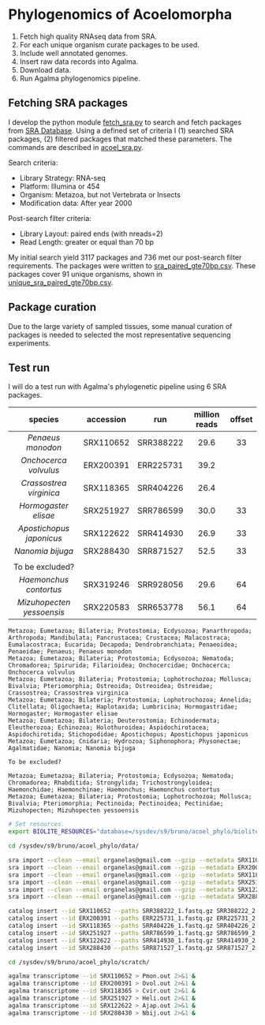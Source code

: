 Phylogenomics of Acoelomorpha
=============================

1. Fetch high quality RNAseq data from SRA.
2. For each unique organism curate packages to be used.
3. Include well annotated genomes.
4. Insert raw data records into Agalma.
5. Download data.
6. Run Agalma phylogenomics pipeline.

Fetching SRA packages
---------------------

I develop the python module [fetch_sra.py](fetch_sra.py) to search and fetch
packages from [SRA Database](http://www.ncbi.nlm.nih.gov/sra/). Using a defined
set of criteria I (1) searched SRA packages, (2) filtered packages that matched
these parameters. The commands are described in [acoel_sra.py](acoel_sra).

Search criteria:

- Library Strategy: RNA-seq
- Platform: Illumina or 454
- Organism: Metazoa, but not Vertebrata or Insects
- Modification data: After year 2000

Post-search filter criteria:

- Library Layout: paired ends (with nreads=2)
- Read Length: greater or equal than 70 bp

My initial search yield 3117 packages and 736 met our post-search filter
requirements. The packages were written to
[sra_paired_gte70bp.csv](sra_paired_gte70bp.csv). These packages cover 91
unique organisms, shown in
[unique_sra_paired_gte70bp.csv](unique_sra_paired_gte70bp.csv).

Package curation
----------------

Due to the large variety of sampled tissues, some manual curation of packages
is needed to selected the most representative sequencing experiments.

Test run
--------

I will do a test run with Agalma's phylogenetic pipeline using 6 SRA packages.

| species                   | accession | run       | million reads | offset |
| :-----:                   | :-------: | :-:       | :-----------: | :----: |
| _Penaeus monodon_         | SRX110652 | SRR388222 | 29.6          | 33     |
| _Onchocerca volvulus_     | ERX200391 | ERR225731 | 39.2          |        |
| _Crassostrea virginica_   | SRX118365 | SRR404226 | 26.4          |        |
| _Hormogaster elisae_      | SRX251927 | SRR786599 | 30.0          | 33     |
| _Apostichopus japonicus_  | SRX122622 | SRR414930 | 26.9          | 33     |
| _Nanomia bijuga_          | SRX288430 | SRR871527 | 52.5          | 33     |
|                           |           |           |               |        |
| To be excluded?           |           |           |               |        |
| _Haemonchus contortus_    | SRX319246 | SRR928056 | 29.6          | 64     |
| _Mizuhopecten yessoensis_ | SRX220583 | SRR653778 | 56.1          | 64     |

```
Metazoa; Eumetazoa; Bilateria; Protostomia; Ecdysozoa; Panarthropoda; Arthropoda; Mandibulata; Pancrustacea; Crustacea; Malacostraca; Eumalacostraca; Eucarida; Decapoda; Dendrobranchiata; Penaeoidea; Penaeidae; Penaeus; Penaeus monodon
Metazoa; Eumetazoa; Bilateria; Protostomia; Ecdysozoa; Nematoda; Chromadorea; Spirurida; Filarioidea; Onchocercidae; Onchocerca; Onchocerca volvulus
Metazoa; Eumetazoa; Bilateria; Protostomia; Lophotrochozoa; Mollusca; Bivalvia; Pteriomorphia; Ostreoida; Ostreoidea; Ostreidae; Crassostrea; Crassostrea virginica
Metazoa; Eumetazoa; Bilateria; Protostomia; Lophotrochozoa; Annelida; Clitellata; Oligochaeta; Haplotaxida; Lumbricina; Hormogastridae; Hormogaster; Hormogaster elisae
Metazoa; Eumetazoa; Bilateria; Deuterostomia; Echinodermata; Eleutherozoa; Echinozoa; Holothuroidea; Aspidochirotacea; Aspidochirotida; Stichopodidae; Apostichopus; Apostichopus japonicus
Metazoa; Eumetazoa; Cnidaria; Hydrozoa; Siphonophora; Physonectae; Agalmatidae; Nanomia; Nanomia bijuga

To be excluded?

Metazoa; Eumetazoa; Bilateria; Protostomia; Ecdysozoa; Nematoda; Chromadorea; Rhabditida; Strongylida; Trichostrongyloidea; Haemonchidae; Haemonchinae; Haemonchus; Haemonchus contortus
Metazoa; Eumetazoa; Bilateria; Protostomia; Lophotrochozoa; Mollusca; Bivalvia; Pteriomorphia; Pectinoida; Pectinoidea; Pectinidae; Mizuhopecten; Mizuhopecten yessoensis
```

```sh
# Set resources.
export BIOLITE_RESOURCES="database=/sysdev/s9/bruno/acoel_phylo/biolite.sqlite,threads=24,memory=800G,outdir=/sysdev/s9/bruno/acoel_phylo/analyses"

cd /sysdev/s9/bruno/acoel_phylo/data/

sra import --clean --email organelas@gmail.com --gzip --metadata SRX110652
sra import --clean --email organelas@gmail.com --gzip --metadata ERX200391
sra import --clean --email organelas@gmail.com --gzip --metadata SRX118365
sra import --clean --email organelas@gmail.com --gzip --metadata SRX251927
sra import --clean --email organelas@gmail.com --gzip --metadata SRX122622
sra import --clean --email organelas@gmail.com --gzip --metadata SRX288430

catalog insert --id SRX110652 --paths SRR388222_1.fastq.gz SRR388222_2.fastq.gz
catalog insert --id ERX200391 --paths ERR225731_1.fastq.gz ERR225731_2.fastq.gz
catalog insert --id SRX118365 --paths SRR404226_1.fastq.gz SRR404226_2.fastq.gz
catalog insert --id SRX251927 --paths SRR786599_1.fastq.gz SRR786599_2.fastq.gz
catalog insert --id SRX122622 --paths SRR414930_1.fastq.gz SRR414930_2.fastq.gz
catalog insert --id SRX288430 --paths SRR871527_1.fastq.gz SRR871527_2.fastq.gz

cd /sysdev/s9/bruno/acoel_phylo/scratch/

agalma transcriptome --id SRX110652 > Pmon.out 2>&1 &
agalma transcriptome --id ERX200391 > Ovol.out 2>&1 &
agalma transcriptome --id SRX118365 > Cvir.out 2>&1 &
agalma transcriptome --id SRX251927 > Heli.out 2>&1 &
agalma transcriptome --id SRX122622 > Ajap.out 2>&1 &
agalma transcriptome --id SRX288430 > Nbij.out 2>&1 &
```
